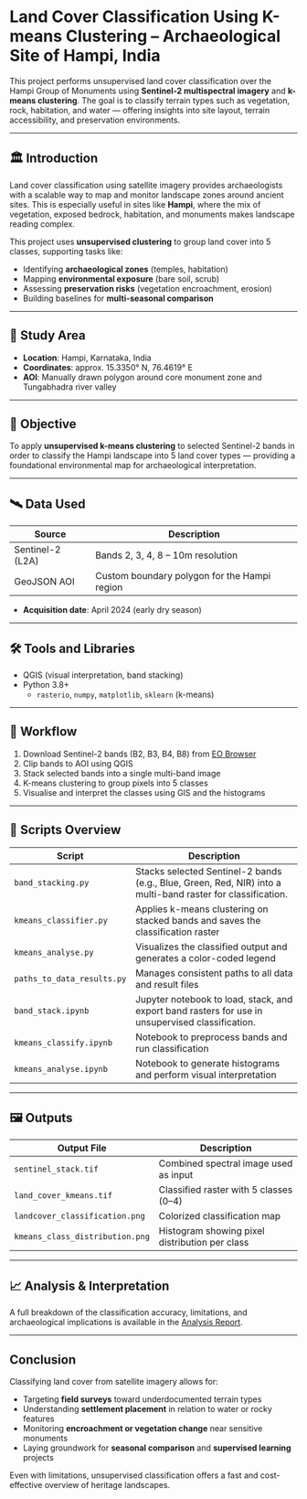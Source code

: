 # Land Cover Classification Using K-means Clustering – Archaeological Site of Hampi, India

This project performs unsupervised land cover classification over the Hampi Group of Monuments using **Sentinel-2 multispectral imagery** and **k-means clustering**. The goal is to classify terrain types such as vegetation, rock, habitation, and water — offering insights into site layout, terrain accessibility, and preservation environments.

---

## 🏛️ Introduction

Land cover classification using satellite imagery provides archaeologists with a scalable way to map and monitor landscape zones around ancient sites. This is especially useful in sites like **Hampi**, where the mix of vegetation, exposed bedrock, habitation, and monuments makes landscape reading complex.

This project uses **unsupervised clustering** to group land cover into 5 classes, supporting tasks like:

- Identifying **archaeological zones** (temples, habitation)
- Mapping **environmental exposure** (bare soil, scrub)
- Assessing **preservation risks** (vegetation encroachment, erosion)
- Building baselines for **multi-seasonal comparison**

---

## 📍 Study Area

- **Location**: Hampi, Karnataka, India
- **Coordinates**: approx. 15.3350° N, 76.4619° E
- **AOI**: Manually drawn polygon around core monument zone and Tungabhadra river valley

---

## 🎯 Objective

To apply **unsupervised k-means clustering** to selected Sentinel-2 bands in order to classify the Hampi landscape into 5 land cover types — providing a foundational environmental map for archaeological interpretation.

---

## 🛰️ Data Used

| Source           | Description                                    |
|------------------|------------------------------------------------|
| Sentinel-2 (L2A) | Bands 2, 3, 4, 8 – 10m resolution              |
| GeoJSON AOI      | Custom boundary polygon for the Hampi region  |

- **Acquisition date**: April 2024 (early dry season)

---

## 🛠️ Tools and Libraries

- QGIS (visual interpretation, band stacking)
- Python 3.8+
  - `rasterio`, `numpy`, `matplotlib`, `sklearn` (k-means)

---

## 🔄 Workflow

1. Download Sentinel-2 bands (B2, B3, B4, B8) from [EO Browser](https://apps.sentinel-hub.com/eo-browser/)
2. Clip bands to AOI using QGIS
3. Stack selected bands into a single multi-band image
4. K-means clustering to group pixels into 5 classes
5. Visualise and interpret the classes using GIS and the histograms

---

## 🧩 Scripts Overview

| Script | Description |
|--------|-------------|
| `band_stacking.py` | Stacks selected Sentinel-2 bands (e.g., Blue, Green, Red, NIR) into a multi-band raster for classification. |
| `kmeans_classifier.py` | Applies k-means clustering on stacked bands and saves the classification raster |
| `kmeans_analyse.py` | Visualizes the classified output and generates a color-coded legend |
| `paths_to_data_results.py` | Manages consistent paths to all data and result files |
| `band_stack.ipynb` | Jupyter notebook to load, stack, and export band rasters for use in unsupervised classification. |
| `kmeans_classify.ipynb` | Notebook to preprocess bands and run classification |
| `kmeans_analyse.ipynb` | Notebook to generate histograms and perform visual interpretation |

---

## 🖼️ Outputs

| Output File | Description |
|-------------|-------------|
| `sentinel_stack.tif` | Combined spectral image used as input |
| `land_cover_kmeans.tif` | Classified raster with 5 classes (0–4) |
| `landcover_classification.png` | Colorized classification map |
| `kmeans_class_distribution.png` | Histogram showing pixel distribution per class |

---

## 📈 Analysis & Interpretation

A full breakdown of the classification accuracy, limitations, and archaeological implications is available in the [Analysis Report](analysis.md).

---

## Conclusion

Classifying land cover from satellite imagery allows for:

- Targeting **field surveys** toward underdocumented terrain types
- Understanding **settlement placement** in relation to water or rocky features
- Monitoring **encroachment or vegetation change** near sensitive monuments
- Laying groundwork for **seasonal comparison** and **supervised learning** projects

Even with limitations, unsupervised classification offers a fast and cost-effective overview of heritage landscapes.

